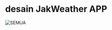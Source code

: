 # desain JakWeather APP
 ![SEMUA](https://github.com/rafifrhan/JakWeatherAPP/assets/114738313/00e04847-d843-4273-be30-4f7d5c9ebb60)

